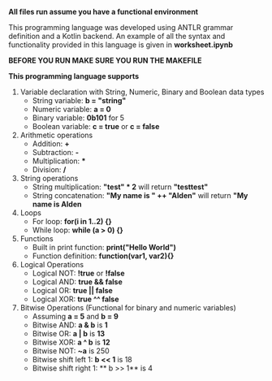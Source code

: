 **All files run assume you have a functional environment**

This programming language was developed using ANTLR grammar definition and a Kotlin backend.
An example of all the syntax and functionality provided in this language is given in **worksheet.ipynb**

**BEFORE YOU RUN MAKE SURE YOU RUN THE MAKEFILE**

**This programming language supports**
1. Variable declaration with String, Numeric, Binary and Boolean data types
   - String variable: **b = "string"**
   - Numeric variable: **a = 0**
   - Binary variable: **0b101** for 5
   - Boolean variable: **c = true** or **c = false**
3. Arithmetic operations
   - Addition: **+**
   - Subtraction: **-**
   - Multiplication: **\***
   - Division: **/**
4. String operations
   - String multiplication: **"test" * 2** will return **"testtest"**
   - String concatenation: **"My name is " ++ "Alden"** will return **"My name is Alden**
5. Loops
   - For loop: **for(i in 1..2) {}**
   - While loop: **while (a > 0) {}**
6. Functions
   - Built in print function: **print("Hello World")**
   - Function definition: **function(var1, var2){}**
7. Logical Operations
   - Logical NOT: **!true** or **!false**
   - Logical AND: **true && false**
   - Logical OR: **true || false**
   - Logical XOR: **true ^^ false**
8. Bitwise Operations (Functional for binary and numeric variables)
   - Assuming **a = 5** and **b = 9**
   - Bitwise AND: **a & b** is **1**
   - Bitwise OR: **a | b** is **13**
   - Bitwise XOR: **a ^ b** is **12**
   - Bitwise NOT: **~a** is 250
   - Bitwise shift left 1: **b << 1** is 18
   - Bitwise shift right 1: ** b >> 1** is 4
